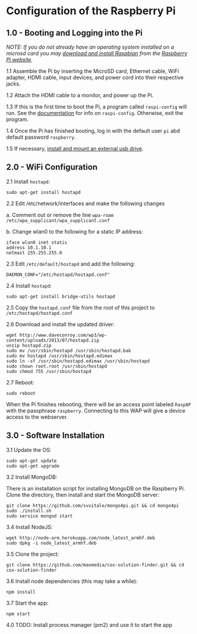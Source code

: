 # Configuration of the Raspberry Pi

## 1.0 - Booting and Logging into the Pi

*NOTE: If you do not already have an operating system installed on a microsd card you may [download and install Raspbian](http://www.raspberrypi.org/downloads/) from the [Raspberry Pi website](http://www.raspberrypi.org/).*

1.1 Assemble the Pi by inserting the MicroSD card, Ethernet cable, WiFi adapter, HDMI cable, input devices, and power cord into their respective jacks.

1.2 Attach the HDMI cable to a monitor, and power up the Pi.

1.3 If this is the first time to boot the Pi, a program called `raspi-config` will run. See the [documentation](http://elinux.org/RPi_raspi-config) for info on `raspi-config`. Otherwise, exit the program.

1.4 Once the Pi has finished booting, log in with the default user `pi` abd default password `raspberry`.

1.5 If necessary, [install and mount an external usb drive](http://www.raspberrypi.org/forums/viewtopic.php?t=38429).

## 2.0 - WiFi Configuration

2.1 Install `hostapd`:

	sudo apt-get install hostapd

2.2 Edit /etc/network/interfaces and make the following changes

a. Comment out or remove the line `wpa-roam /etc/wpa_supplicant/wpa_supplicant.conf`

b. Change wlan0 to the following for a static IP address:
	
	iface wlan0 inet static
    address 10.1.10.1
    netmast 255.255.255.0

2.3 Edit `/etc/default/hostapd` and add the following:

	DAEMON_CONF="/etc/hostapd/hostapd.conf"

2.4 Install `hostapd`:

	sudo apt-get install bridge-utils hostapd

2.5 Copy the `hostapd.conf` file from the root of this project to `/etc/hostapd/hostapd.conf`

2.6 Download and install the updated driver:

	wget http://www.daveconroy.com/wp3/wp-content/uploads/2013/07/hostapd.zip
	unzip hostapd.zip 
	sudo mv /usr/sbin/hostapd /usr/sbin/hostapd.bak
	sudo mv hostapd /usr/sbin/hostapd.edimax 
	sudo ln -sf /usr/sbin/hostapd.edimax /usr/sbin/hostapd 
	sudo chown root.root /usr/sbin/hostapd 
	sudo chmod 755 /usr/sbin/hostapd

2.7 Reboot:

	sudo reboot

When the Pi finishes rebooting, there will be an access point labeled `RaspAP` with the passphrase `raspberry`. Connecting to this WAP will give a device access to the webserver.

## 3.0 - Software Installation

3.1 Update the OS:

	sudo apt-get update
	sudo apt-get upgrade

3.2 Install MongoDB:

There is an installation script for installing MongoDB on the Raspberry Pi. Clone the directory, then install and start the MongoDB server:

	git clone https://github.com/svvitale/mongo4pi.git && cd mongo4pi
	sudo ./install.sh
	sudo service mongod start

3.4 Install NodeJS:

	wget http://node-arm.herokuapp.com/node_latest_armhf.deb
	sudo dpkg -i node_latest_armhf.deb

3.5 Clone the project:

	git clone https://github.com/maxmedia/cox-solution-finder.git && cd cox-solution-finder

3.6 Install node dependencies (this may take a while):

	npm install

3.7 Start the app:

	npm start

4.0 TODO: Install process manager (pm2) and use it to start the app